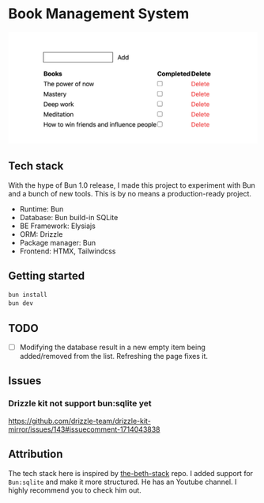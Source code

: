 # Book Management System

![Alt text](image.png)

## Tech stack
With the hype of Bun 1.0 release, I made this project to experiment with Bun and a bunch of new tools. This is by no means a production-ready project.
- Runtime: Bun
- Database: Bun build-in SQLite
- BE Framework: Elysiajs
- ORM: Drizzle
- Package manager: Bun
- Frontend: HTMX, Tailwindcss

## Getting started
```bash
bun install
bun dev
```

## TODO
- [ ] Modifying the database result in a new empty item being added/removed from the list. Refreshing the page fixes it.

## Issues

### Drizzle kit not support bun:sqlite yet
https://github.com/drizzle-team/drizzle-kit-mirror/issues/143#issuecomment-1714043838

## Attribution
The tech stack here is inspired by [the-beth-stack](https://github.com/ethanniser/the-beth-stack) repo. I added support for `Bun:sqlite` and make it more structured. He has an Youtube channel. I highly recommend you to check him out.
